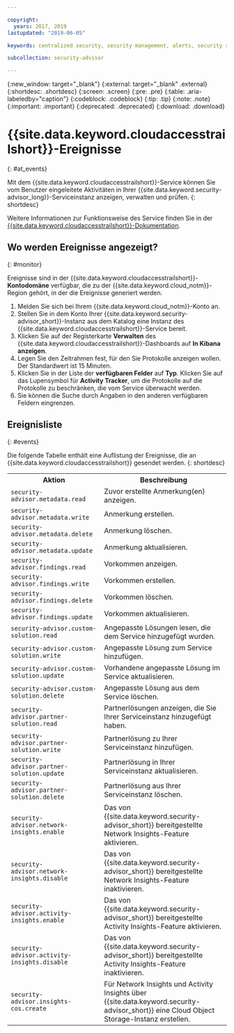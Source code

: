 ```yaml
---

copyright:
  years: 2017, 2019
lastupdated: "2019-06-05"

keywords: centralized security, security management, alerts, security risk, insights, threat detection

subcollection: security-advisor

---
```


{:new_window: target="_blank"}
{:external: target="_blank" .external}
{:shortdesc: .shortdesc}
{:screen: .screen}
{:pre: .pre}
{:table: .aria-labeledby="caption"}
{:codeblock: .codeblock}
{:tip: .tip}
{:note: .note}
{:important: .important}
{:deprecated: .deprecated}
{:download: .download}



# {{site.data.keyword.cloudaccesstrailshort}}-Ereignisse
{: #at_events}

Mit dem {{site.data.keyword.cloudaccesstrailshort}}-Service können Sie vom Benutzer eingeleitete Aktivitäten in Ihrer {{site.data.keyword.security-advisor_long}}-Serviceinstanz anzeigen, verwalten und prüfen.
{: shortdesc}






Weitere Informationen zur Funktionsweise des Service finden Sie in der [{{site.data.keyword.cloudaccesstrailshort}}-Dokumentation](/docs/services/cloud-activity-tracker?topic=cloud-activity-tracker-getting-started#getting-started).



## Wo werden Ereignisse angezeigt?
{: #monitor}

Ereignisse sind in der {{site.data.keyword.cloudaccesstrailshort}}-**Kontodomäne** verfügbar, die zu der {{site.data.keyword.cloud_notm}}-Region gehört, in der die Ereignisse generiert werden.

1. Melden Sie sich bei Ihrem {{site.data.keyword.cloud_notm}}-Konto an.
2. Stellen Sie in dem Konto Ihrer {{site.data.keyword.security-advisor_short}}-Instanz aus dem Katalog eine Instanz des {{site.data.keyword.cloudaccesstrailshort}}-Service bereit.
3. Klicken Sie auf der Registerkarte **Verwalten** des {{site.data.keyword.cloudaccesstrailshort}}-Dashboards auf **In Kibana anzeigen**.
4. Legen Sie den Zeitrahmen fest, für den Sie Protokolle anzeigen wollen. Der Standardwert ist 15 Minuten.
5. Klicken Sie in der Liste der **verfügbaren Felder** auf **Typ**. Klicken Sie auf das Lupensymbol für **Activity Tracker**, um die Protokolle auf die Protokolle zu beschränken, die vom Service überwacht werden.
6. Sie können die Suche durch Angaben in den anderen verfügbaren Feldern eingrenzen.



## Ereignisliste
{: #events}

Die folgende Tabelle enthält eine Auflistung der Ereignisse, die an {{site.data.keyword.cloudaccesstrailshort}} gesendet werden.
{: shortdesc}

<table>
  <tr>
    <th>Aktion</th>
    <th>Beschreibung</th>
  </tr>
  <tr>
    <td><code>security-advisor.metadata.read</code></td>
    <td>Zuvor erstellte Anmerkung(en) anzeigen.</td>
  </tr>
  <tr>
    <td><code>security-advisor.metadata.write</code></td>
    <td>Anmerkung erstellen.</td>
  </tr>
  <tr>
    <td><code>security-advisor.metadata.delete</code></td>
    <td>Anmerkung löschen.</td>
  </tr>
  <tr>
    <td><code>security-advisor.metadata.update</code></td>
    <td>Anmerkung aktualisieren.</td>
  </tr>
  <tr>
    <td><code>security-advisor.findings.read</code></td>
    <td>Vorkommen anzeigen.</td>
  </tr>
  <tr>
    <td><code>security-advisor.findings.write</code></td>
    <td>Vorkommen erstellen.</td>
  </tr>
  <tr>
    <td><code>security-advisor.findings.delete</code></td>
    <td>Vorkommen löschen.</td>
  </tr>
  <tr>
    <td><code>security-advisor.findings.update</code></td>
    <td>Vorkommen aktualisieren.</td>
  </tr>
  <tr>
    <td><code>security-advisor.custom-solution.read</code></td>
    <td>Angepasste Lösungen lesen, die dem Service hinzugefügt wurden.</td>
  </tr>
  <tr>
    <td><code>security-advisor.custom-solution.write</code></td>
    <td>Angepasste Lösung zum Service hinzufügen.</td>
  </tr>
  <tr>
    <td><code>security-advisor.custom-solution.update</code></td>
    <td>Vorhandene angepasste Lösung im Service aktualisieren.</td>
  </tr>
  <tr>
    <td><code>security-advisor.custom-solution.delete</code></td>
    <td>Angepasste Lösung aus dem Service löschen.</td>
  </tr>
  <tr>
    <td><code>security-advisor.partner-solution.read</code></td>
    <td>Partnerlösungen anzeigen, die Sie Ihrer Serviceinstanz hinzugefügt haben.</td>
  </tr>
  <tr>
    <td><code>security-advisor.partner-solution.write</code></td>
    <td>Partnerlösung zu Ihrer Serviceinstanz hinzufügen.</td>
  </tr>
  <tr>
    <td><code>security-advisor.partner-solution.update</code></td>
    <td>Partnerlösung in Ihrer Serviceinstanz aktualisieren.</td>
  </tr>
  <tr>
    <td><code>security-advisor.partner-solution.delete</code></td>
    <td>Partnerlösung aus Ihrer Serviceinstanz löschen.</td>
  </tr>
  <tr>
    <td><code>security-advisor.network-insights.enable</code></td>
    <td>Das von {{site.data.keyword.security-advisor_short}} bereitgestellte Network Insights-Feature aktivieren.</td>
  </tr>
  <tr>
    <td><code>security-advisor.network-insights.disable</code></td>
    <td>Das von {{site.data.keyword.security-advisor_short}} bereitgestellte Network Insights-Feature inaktivieren.</td>
  </tr>
  <tr>
    <td><code>security-advisor.activity-insights.enable</code></td>
    <td>Das von {{site.data.keyword.security-advisor_short}} bereitgestellte Activity Insights-Feature aktivieren.</td>
  </tr>
  <tr>
    <td><code>security-advisor.activity-insights.disable</code></td>
    <td>Das von {{site.data.keyword.security-advisor_short}} bereitgestellte Activity Insights-Feature inaktivieren.</td>
  </tr>
  <tr>
    <td><code>security-advisor.insights-cos.create</code></td>
    <td>Für Network Insights und Activity Insights über {{site.data.keyword.security-advisor_short}} eine Cloud Object Storage-Instanz erstellen.</td>
  </tr>
</table>
